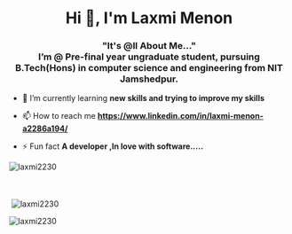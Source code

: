 <h1 align="center">Hi 👋, I'm Laxmi Menon</h1>
<h3 align="center">"It's @ll About Me..." <br>
  I’m @ Pre-final year ungraduate student, pursuing B.Tech(Hons) in computer science and engineering from NIT Jamshedpur.</h3>

- 🌱 I’m currently learning **new skills and trying to improve my skills**

- 📫 How to reach me **https://www.linkedin.com/in/laxmi-menon-a2286a194/**

- ⚡ Fun fact **A developer ,In love with software.....**

<p><img align="left" src="https://github-readme-stats.vercel.app/api/top-langs?username=laxmi2230&show_icons=true&locale=en&layout=compact" alt="laxmi2230" /></p> <br>

<br>
<br>
<p>&nbsp;<img align="center" src="https://github-readme-stats.vercel.app/api?username=laxmi2230&&show_icons=true&title_color=ffffff&icon_color=bb2acf&text_color=daf7dc&bg_color=151515" alt="laxmi2230" /></p>


<p><img align="center" src="https://github-readme-streak-stats.herokuapp.com/?user=laxmi2230&" alt="laxmi2230" /></p>
